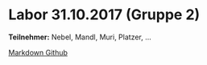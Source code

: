# Labor 31.10.2017 (Gruppe 2)

**Teilnehmer:**
Nebel, Mandl, Muri, Platzer, ...  

[Markdown Github](https://guides.github.com/features/mastering-markdown/)

